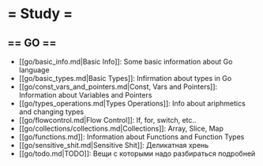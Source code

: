 # = Study =

## == GO ==
* [[go/basic_info.md|Basic Info]]: Some basic information about Go language
* [[go/basic_types.md|Basic Types]]: Infirmation about types in Go
* [[go/const_vars_and_pointers.md|Const, Vars and Pointers]]: Information about Variables and Pointers
* [[go/types_operations.md|Types Operations]]: Info about ariphmetics and changing types
* [[go/flowcontrol.md|Flow Control]]: If, for, switch, etc..
* [[go/collections/collections.md|Collections]]: Array, Slice, Map
* [[go/functions.md]]: Information about Functions and Function Types
* [[go/sensitive_shit.md|Sensitive Shit]]: Деликатная хрень
* [[go/todo.md|TODO]]: Вещи с которыми надо разбираться подробней
